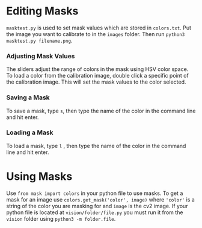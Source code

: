 # Editing Masks
`masktest.py` is used to set mask values which are stored in `colors.txt`. Put the image you want to calibrate to in the `images` folder. Then run `python3 masktest.py filename.png`.
### Adjusting Mask Values
The sliders adjust the range of colors in the mask using HSV color space. To load a color from the calibration image, double click a specific point of the calibration image. This will set the mask values to the color selected.
### Saving a Mask
To save a mask, type `s`, then type the name of the color in the command line and hit enter.
### Loading a Mask
To load a mask, type `l` , then type the name of the color in the command line and hit enter.

# Using Masks
Use `from mask import colors` in your python file to use masks. To get a mask for an image use `colors.get_mask('color', image)` where `'color'` is a string of the color you are masking for and `image` is the cv2 image.
If your python file is located at `vision/folder/file.py` you must run it from the `vision` folder using `python3 -m folder.file`.
